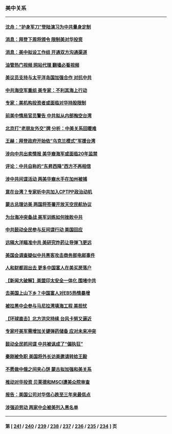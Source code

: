 ### 美中关系
---
#### [沈舟：“护身军刀”登陆演习为中共量身定制](../../pages/nf1412576/n14048668.md?08061245) 
#### [消息：拜登下周将颁令 限制美对华投资](../../pages/nf1412576/n14048428.md?08061245) 
#### [消息：美中拟设工作组 开通双方沟通渠道](../../pages/nf1412576/n14048427.md?08061245) 
#### [油管热门视频 网站代理 翻墙必看视频](http://138.2.39.72:81/youtube.html?epic-marker?08061245)
#### [美议员支持与太平洋岛国加强合作 对抗中共](../../pages/nf1412576/n14048221.md?08061245) 
#### [中共海空军重组 美专家：不利其海上行动](../../pages/nf1412576/n14047543.md?08061245) 
#### [专家：美机构投资者或面临对华持股限制](../../pages/nf1412576/n14048180.md?08061245) 
#### [前美中情局官员警告 中共拟从内部掏空台湾](../../pages/nf1412576/n14048111.md?08061245) 
#### [北京打“老朋友外交”牌 分析：中美关系回暖难](../../pages/nf1412576/n14047734.md?08061245) 
#### [王赫：拜登政府开始依“乌克兰模式”军援台湾](../../pages/nf1412576/n14047729.md?08061245) 
#### [涉向中共出卖情报 美华裔海军或面临20年监禁](../../pages/nf1412576/n14047652.md?08061245) 
#### [评论：中共自称的“东昇西降”西方不再相信](../../pages/nf1412576/n14047540.md?08061245) 
#### [涉中共间谍活动 两美华裔水手在加州被捕](../../pages/nf1412576/n14047497.md?08061245) 
#### [意在台湾？专家析中共加入CPTPP政治动机](../../pages/nf1412576/n14046856.md?08061245) 
#### [蒙古总理访美 两国将签署开放天空民航协议](../../pages/nf1412576/n14046946.md?08061245) 
#### [为台海冲突备战 美军训练如何挫败中共](../../pages/nf1412576/n14046882.md?08061245) 
#### [中共鼓动全民参与反间谍行动 美国回应](../../pages/nf1412576/n14046801.md?08061245) 
#### [远隔大洋瞄准中共 美研究炸药让导弹飞更远](../../pages/nf1412576/n14046789.md?08061245) 
#### [美国会调查疑似中共黑客攻击商务部电邮事件](../../pages/nf1412576/n14046814.md?08061245) 
#### [人和财都润出去 更多中国富人在美买房落户](../../pages/nf1412576/n14046803.md?08061245) 
#### [【新闻大破解】美盟印太安全一体化 围堵中共](../../pages/nf1412576/n14046701.md?08061245) 
#### [去美国上山下乡？中国富人对EB5热情暴增](../../pages/nf1412576/n14046750.md?08061245) 
#### [被拉黑中企参与马尼拉湾填海工程 美担忧](../../pages/nf1412576/n14046646.md?08061245) 
#### [【环球直击】北方洪灾持续 台风卡努又逼近](../../pages/nf1412576/n14046037.md?08061245) 
#### [专家吁美军需增加关键弹药储备 应对未来冲突](../../pages/nf1412576/n14046424.md?08061245) 
#### [鼓动全民抓间谍 中共被讽成了“偏执狂”](../../pages/nf1412576/n14046112.md?08061245) 
#### [秦刚被免职 美国将外长访美邀请转给王毅](../../pages/nf1412576/n14046092.md?08061245) 
#### [不愿做中俄之间夹心饼 蒙古拟加强和美关系](../../pages/nf1412576/n14046041.md?08061245) 
#### [推动对华投资 贝莱德和MSCI遭美众院审查](../../pages/nf1412576/n14046038.md?08061245) 
#### [报告：美国公司对华信心跌至三年来最低点](../../pages/nf1412576/n14046008.md?08061245) 
#### [涉强迫劳动 两家中企被美列入黑名单](../../pages/nf1412576/n14045950.md?08061245) 

---
#### 第 [ [241](./241.md?08061245) / [240](./240.md?08061245) / [239](./239.md?08061245) / [238](./238.md?08061245) / [237](./237.md?08061245) / [236](./236.md?08061245) / [235](./235.md?08061245) / [234](./234.md?08061245) ] 页
